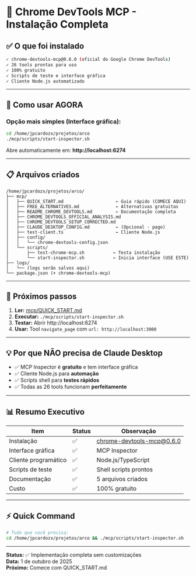 # 🎉 Chrome DevTools MCP - Instalação Completa

## ✅ O que foi instalado

```bash
✓ chrome-devtools-mcp@0.6.0 (oficial do Google Chrome DevTools)
✓ 26 tools prontas para uso
✓ 100% gratuito
✓ Scripts de teste e interface gráfica
✓ Cliente Node.js automatizado
```

---

## 🚀 Como usar AGORA

### Opção mais simples (Interface gráfica):

```bash
cd /home/jpcardozx/projetos/arco
./mcp/scripts/start-inspector.sh
```

Abre automaticamente em: **http://localhost:6274**

---

## 📋 Arquivos criados

```
/home/jpcardozx/projetos/arco/
├── mcp/
│   ├── QUICK_START.md                    ← Guia rápido (COMECE AQUI)
│   ├── FREE_ALTERNATIVES.md              ← Alternativas gratuitas
│   ├── README_CHROME_DEVTOOLS.md         ← Documentação completa
│   ├── CHROME_DEVTOOLS_OFFICIAL_ANALYSIS.md
│   ├── CHROME_DEVTOOLS_SETUP_CORRECTED.md
│   ├── CLAUDE_DESKTOP_CONFIG.md          ← (Opcional - pago)
│   ├── test-client.ts                    ← Cliente Node.js
│   ├── config/
│   │   └── chrome-devtools-config.json
│   └── scripts/
│       ├── test-chrome-mcp.sh           ← Testa instalação
│       └── start-inspector.sh           ← Inicia interface (USE ESTE)
├── logs/
│   └── (logs serão salvos aqui)
└── package.json (+ chrome-devtools-mcp)
```

---

## 🎯 Próximos passos

1. **Ler:** [mcp/QUICK_START.md](./QUICK_START.md)
2. **Executar:** `./mcp/scripts/start-inspector.sh`
3. **Testar:** Abrir http://localhost:6274
4. **Usar:** Tool `navigate_page` com `url: http://localhost:3000`

---

## 💡 Por que NÃO precisa de Claude Desktop

- ✅ MCP Inspector é **gratuito** e tem interface gráfica
- ✅ Cliente Node.js para **automação**
- ✅ Scripts shell para **testes rápidos**
- ✅ Todas as 26 tools funcionam **perfeitamente**

---

## 📊 Resumo Executivo

| Item | Status | Observação |
|------|--------|------------|
| Instalação | ✅ | chrome-devtools-mcp@0.6.0 |
| Interface gráfica | ✅ | MCP Inspector |
| Cliente programático | ✅ | Node.js/TypeScript |
| Scripts de teste | ✅ | Shell scripts prontos |
| Documentação | ✅ | 5 arquivos criados |
| Custo | ✅ | 100% gratuito |

---

## ⚡ Quick Command

```bash
# Tudo que você precisa:
cd /home/jpcardozx/projetos/arco && ./mcp/scripts/start-inspector.sh
```

---

**Status:** ✅ Implementação completa sem customizações  
**Data:** 1 de outubro de 2025  
**Próximo:** Comece com QUICK_START.md
